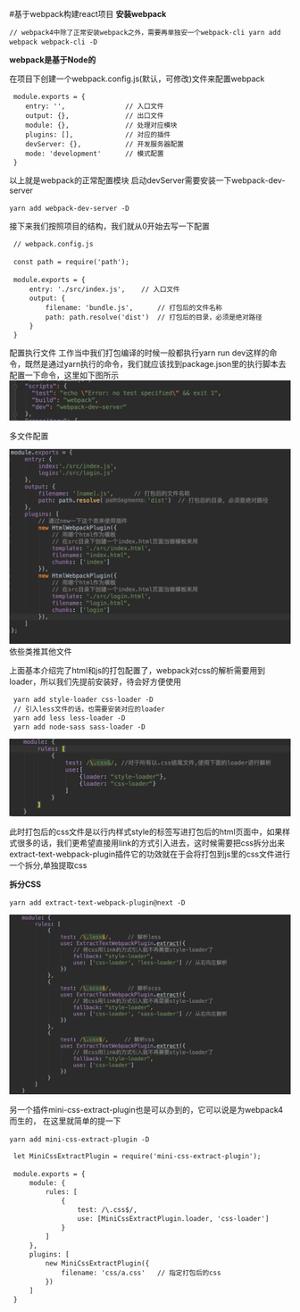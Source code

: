#基于webpack构建react项目
**安装webpack**

`// webpack4中除了正常安装webpack之外，需要再单独安一个webpack-cli
   yarn add webpack webpack-cli -D`
   
**webpack是基于Node的**

在项目下创建一个webpack.config.js(默认，可修改)文件来配置webpack



     module.exports = {
        entry: '',               // 入口文件
        output: {},              // 出口文件
        module: {},              // 处理对应模块
        plugins: [],             // 对应的插件
        devServer: {},           // 开发服务器配置
        mode: 'development'      // 模式配置
     }

以上就是webpack的正常配置模块
启动devServer需要安装一下webpack-dev-server

`yarn add webpack-dev-server -D`

接下来我们按照项目的结构，我们就从0开始去写一下配置



    
     // webpack.config.js
     
     const path = require('path');
     
     module.exports = {
         entry: './src/index.js',    // 入口文件
         output: {
             filename: 'bundle.js',      // 打包后的文件名称
             path: path.resolve('dist')  // 打包后的目录，必须是绝对路径
         }
     }

配置执行文件
工作当中我们打包编译的时候一般都执行yarn run dev这样的命令，既然是通过yarn执行的命令，我们就应该找到package.json里的执行脚本去配置一下命令，这里如下图所示
![avatar](./preview/WechatIMG6.png)

多文件配置

![avatar](./preview/WechatIMG7.png)
依些类推其他文件

上面基本介绍完了html和js的打包配置了，webpack对css的解析需要用到loader，所以我们先提前安装好，待会好方便使用



     yarn add style-loader css-loader -D
     // 引入less文件的话，也需要安装对应的loader
     yarn add less less-loader -D
     yarn add node-sass sass-loader -D
     
     
     
     
![avatar](./preview/WechatIMG8.png)


此时打包后的css文件是以行内样式style的标签写进打包后的html页面中，如果样式很多的话，我们更希望直接用link的方式引入进去，这时候需要把css拆分出来
extract-text-webpack-plugin插件它的功效就在于会将打包到js里的css文件进行一个拆分,单独提取css

**拆分CSS**

`yarn add extract-text-webpack-plugin@next -D`


![avatar](./preview/WechatIMG9.png)

另一个插件mini-css-extract-plugin也是可以办到的，它可以说是为webpack4而生的，
在这里就简单的提一下

`yarn add mini-css-extract-plugin -D`



     let MiniCssExtractPlugin = require('mini-css-extract-plugin');
     
     module.exports = {
         module: {
             rules: [
                 {
                     test: /\.css$/,
                     use: [MiniCssExtractPlugin.loader, 'css-loader']
                 }
             ]
         },
         plugins: [
             new MiniCssExtractPlugin({
                 filename: 'css/a.css'   // 指定打包后的css
             })
         ]
     }
